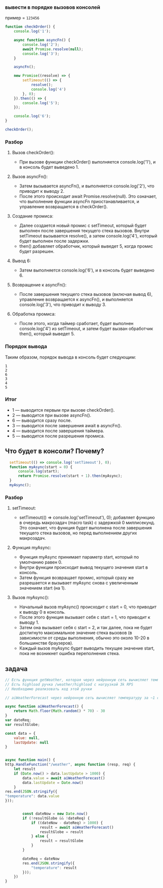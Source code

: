 ### вывести в порядке вызовов консолей
пример = `123456`
```js
function checkOrder() {
    console.log('1');

    async function asyncFn() {
        console.log('2');
        await Promise.resolve(null);
        console.log('3');
    }

    asyncFn();

    new Promise((resolve) => {
        setTimeout(() => {
            resolve();
            console.log('4')
        }, 0);
    }).then(() => {
        console.log('5');
    });

    console.log('6');
}

checkOrder();
```
### Разбор

1. Вызов checkOrder():
    - При вызове функции checkOrder() выполняется console.log('1'), и в консоль будет выведено 1.

2. Вызов asyncFn():
    - Затем вызывается asyncFn(), и выполняется console.log('2'), что приводит к выводу 2.
    - После этого происходит await Promise.resolve(null). Это означает, что выполнение функции asyncFn приостанавливается, и управление возвращается в checkOrder().

3. Создание промиса:
    - Далее создается новый промис с setTimeout, который будет выполнен после завершения текущего стека вызовов. Внутри setTimeout вызывается resolve(), а затем console.log('4'), который будет выполнен после задержки.
    - then() добавляет обработчик, который выведет 5, когда промис будет разрешен.

4. Вывод 6:
    - Затем выполняется console.log('6'), и в консоль будет выведено 6.

5. Возвращение к asyncFn():
    - После завершения текущего стека вызовов (включая вывод 6), управление возвращается к asyncFn(), и выполняется console.log('3'), что приводит к выводу 3.

6. Обработка промиса:
    - После этого, когда таймер сработает, будет выполнен console.log('4') из setTimeout, и затем будет вызван обработчик then(), который выведет 5.

### Порядок вывода

Таким образом, порядок вывода в консоль будет следующим:
```
1
2
6
3
4
5
```


### Итог

- 1 — выводится первым при вызове checkOrder().
- 2 — выводится при вызове asyncFn().
- 6 — выводится сразу после.
- 3 — выводится после завершения await в asyncFn().
- 4 — выводится после завершения таймера.
- 5 — выводится после разрешения промиса.



## **Что будет в консоли? Почему?**
```js  
  setTimeout(() => console.log('setTimeout'), 0);
  function myAsync(start = 0) {
      console.log(start);
      return Promise.resolve(start + 1).then(myAsync);
  }
  myAsync();
```
### Разбор

1. setTimeout:
    - setTimeout(() => console.log('setTimeout'), 0); добавляет функцию в очередь макрозадач (macro task) с задержкой 0 миллисекунд. Это означает, что функция будет выполнена после завершения текущего стека вызовов, но перед выполнением других макрозадач.

2. Функция myAsync:
    - Функция myAsync принимает параметр start, который по умолчанию равен 0.
    - Внутри функции происходит вывод текущего значения start в консоль.
    - Затем функция возвращает промис, который сразу же разрешается и вызывает myAsync снова с увеличенным значением start (на 1).

3. Вызов myAsync():
    - Начальный вызов myAsync() происходит с start = 0, что приводит к выводу 0 в консоль.
    - После этого функция вызывает себя с start = 1, что приводит к выводу 1.
    - Затем она вызывает себя с start = 2, и так далее, пока не будет достигнуто максимальное значение стека вызовов (в зависимости от среды выполнения, обычно это около 10-20 в большинстве браузеров).
    - Каждый вызов myAsync будет выводить текущее значение start, пока не возникнет ошибка переполнения стека.




## задача

```js
// Есть функция getWeather, которая через нейронную сеть вычисляет температуру за ~1 секунду
// Есть highload ручка /weather/highload с нагрузкой 3k RPS
// Необходимо реализовать код этой ручки

// aiWeatherForecast через нейронную сеть вычисляет температуру за ~1 секунду

async function aiWeatherForecast() {
    return Math.floor(Math.random() * 70) - 30
}
var dateReq;
var resultGlobe;

const data = {
    value: null,
    lastUpdate: null
}


async function main() {
http.HandleFunction("/weather", async function (resp, req) {
    let result
    if (Date.now() > data.lastUpdate > 1000) {
        data.value = await aiWeatherForecast()
        data.lastUpdate = Date.now()
    }
res.end(JSON.stringify({
"temperature": data.value
}));


        const dateNow = new Date.now()
        if (!resultGlobe && !dateReq) {
            if ((dateNow - dateReq) > 1000) {
                result = await aiWeatherForecast()
                resultGlobe = result
            } else {
                result = resultGlobe
            }
        }

        dateReq = dateNow
        res.end(JSON.stringify({
            "temperature": result
        }));
    })
}
```